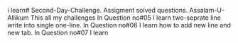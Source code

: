 i learn# Second-Day-Challenge.
Assigment solved questions.
Assalam-U-Allikum
This all my challenges
In Question no#05
I learn  two-seprate line write into single one-line.
In Question no#06
I learn how to add new line and new tab.
In Question no#07
I learn


